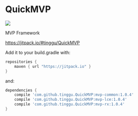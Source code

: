 # QuickMVP

[![](https://jitpack.io/v/tinggu/QuickMvp.svg)](https://jitpack.io/#tinggu/QuickMvp)

MVP Framework

https://jitpack.io/#tinggu/QuickMVP

Add it to your build.gradle with:
```gradle
repositories {
    maven { url "https://jitpack.io" }
}
```
and:

```gradle
dependencies {
    compile 'com.github.tinggu.QuickMVP:mvp-common:1.0.4'
    compile 'com.github.tinggu.QuickMVP:mvp-lce:1.0.4'
    compile 'com.github.tinggu.QuickMVP:mvp-rx:1.0.4'
}
```
